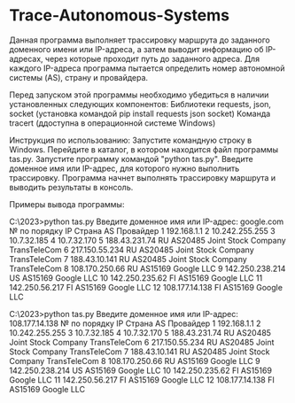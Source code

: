 # Trace-Autonomous-Systems

Данная программа выполняет трассировку маршрута до заданного доменного имени или IP-адреса, а затем выводит информацию об IP-адресах, через которые проходит путь до заданного адреса. Для каждого IP-адреса программа пытается определить номер автономной системы (AS), страну и провайдера.

Перед запуском этой программы необходимо убедиться в наличии установленных следующих компонентов:
Библиотеки requests, json, socket (установка командой pip install requests json socket)
Команда tracert (ддоступна в операционной системе Windows)

Инструкция по использованию:
Запустите командную строку в Windows.
Перейдите в каталог, в котором находится файл программы tas.py.
Запустите программу командой "python tas.py".
Введите доменное имя или IP-адрес, для которого нужно выполнить трассировку.
Программа начнет выполнять трассировку маршрута и выводить результаты в консоль.

Примеры вывода программы:

C:\2023>python tas.py
Введите доменное имя или IP-адрес: google.com
№ по порядку    IP                      Страна  AS      Провайдер
1               192.168.1.1
2               10.242.255.255
3               10.7.32.185
4               10.7.32.170
5               188.43.231.74           RU      AS20485 Joint Stock Company TransTeleCom
6               217.150.55.234          RU      AS20485 Joint Stock Company TransTeleCom
7               188.43.10.141           RU      AS20485 Joint Stock Company TransTeleCom
8               108.170.250.66          RU      AS15169 Google LLC
9               142.250.238.214         US      AS15169 Google LLC
10              142.250.235.62          FI      AS15169 Google LLC
11              142.250.56.217          FI      AS15169 Google LLC
12              108.177.14.138          FI      AS15169 Google LLC

C:\2023>python tas.py
Введите доменное имя или IP-адрес: 108.177.14.138
№ по порядку    IP                      Страна  AS      Провайдер
1               192.168.1.1
2               10.242.255.255
3               10.7.32.185
4               10.7.32.170
5               188.43.231.74           RU      AS20485 Joint Stock Company TransTeleCom
6               217.150.55.234          RU      AS20485 Joint Stock Company TransTeleCom
7               188.43.10.141           RU      AS20485 Joint Stock Company TransTeleCom
8               108.170.250.66          RU      AS15169 Google LLC
9               142.250.238.214         US      AS15169 Google LLC
10              142.250.235.62          FI      AS15169 Google LLC
11              142.250.56.217          FI      AS15169 Google LLC
12              108.177.14.138          FI      AS15169 Google LLC
